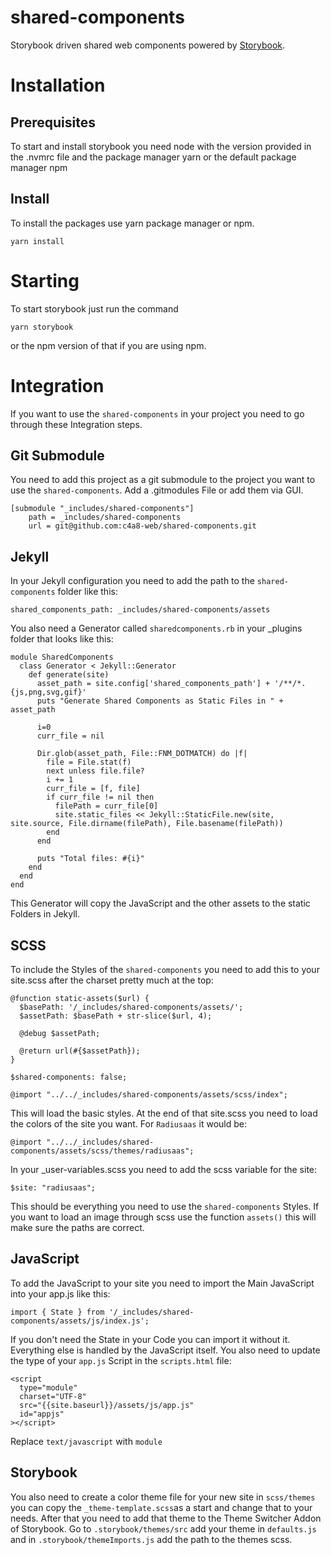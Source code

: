 # shared-components

Storybook driven shared web components powered by [Storybook](https://storybook.js.org/).

# Installation

## Prerequisites

To start and install storybook you need node with the version provided in the .nvmrc file and the package manager yarn or the default package manager npm

## Install

To install the packages use yarn package manager or npm.

```
yarn install
```

# Starting

To start storybook just run the command

```
yarn storybook
```

or the npm version of that if you are using npm.

# Integration

If you want to use the `shared-components` in your project you need to go through these Integration steps.

## Git Submodule

You need to add this project as a git submodule to the project you want to use the `shared-components`. Add a .gitmodules File or add them via GUI.

```
[submodule "_includes/shared-components"]
	path = _includes/shared-components
	url = git@github.com:c4a8-web/shared-components.git
```

## Jekyll

In your Jekyll configuration you need to add the path to the `shared-components` folder like this:

```
shared_components_path: _includes/shared-components/assets
```

You also need a Generator called `sharedcomponents.rb` in your \_plugins folder that looks like this:

```
module SharedComponents
  class Generator < Jekyll::Generator
    def generate(site)
      asset_path = site.config['shared_components_path'] + '/**/*.{js,png,svg,gif}'
      puts "Generate Shared Components as Static Files in " + asset_path

      i=0
      curr_file = nil

      Dir.glob(asset_path, File::FNM_DOTMATCH) do |f|
        file = File.stat(f)
        next unless file.file?
        i += 1
        curr_file = [f, file]
        if curr_file != nil then
          filePath = curr_file[0]
          site.static_files << Jekyll::StaticFile.new(site, site.source, File.dirname(filePath), File.basename(filePath))
        end
      end

      puts "Total files: #{i}"
    end
  end
end

```

This Generator will copy the JavaScript and the other assets to the static Folders in Jekyll.

## SCSS

To include the Styles of the `shared-components` you need to add this to your site.scss after the charset pretty much at the top:

```
@function static-assets($url) {
  $basePath: '/_includes/shared-components/assets/';
  $assetPath: $basePath + str-slice($url, 4);

  @debug $assetPath;

  @return url(#{$assetPath});
}

$shared-components: false;

@import "../../_includes/shared-components/assets/scss/index";
```

This will load the basic styles. At the end of that site.scss you need to load the colors of the site you want. For `Radiusaas` it would be:

```
@import "../../_includes/shared-components/assets/scss/themes/radiusaas";
```

In your \_user-variables.scss you need to add the scss variable for the site:

```
$site: "radiusaas";
```

This should be everything you need to use the `shared-components` Styles. If you want to load an image through scss use the function `assets()` this will make sure the paths are correct.

## JavaScript

To add the JavaScript to your site you need to import the Main JavaScript into your app.js like this:

```
import { State } from '/_includes/shared-components/assets/js/index.js';
```

If you don't need the State in your Code you can import it without it. Everything else is handled by the JavaScript itself.
You also need to update the type of your `app.js` Script in the `scripts.html` file:

```
<script
  type="module"
  charset="UTF-8"
  src="{{site.baseurl}}/assets/js/app.js"
  id="appjs"
></script>
```

Replace `text/javascript` with `module`

## Storybook

You also need to create a color theme file for your new site in `scss/themes` you can copy the `_theme-template.scss`as a start and change that to your needs.
After that you need to add that theme to the Theme Switcher Addon of Storybook. Go to `.storybook/themes/src` add your theme in `defaults.js` and in `.storybook/themeImports.js` add
the path to the themes scss.
